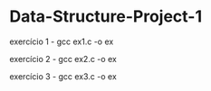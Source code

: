 # Data-Structure-Project-1

exercício 1 - gcc ex1.c -o ex

exercício 2 - gcc ex2.c -o ex

exercício 3 - gcc ex3.c -o ex
